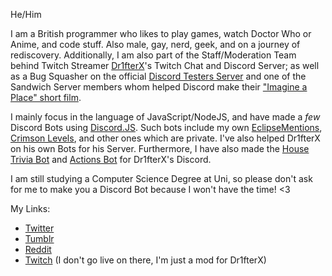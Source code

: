 He/Him

I am a British programmer who likes to play games, watch Doctor Who or Anime, and code stuff. Also male, gay, nerd, geek, and on a journey of rediscovery.
Additionally, I am also part of the Staff/Moderation Team behind Twitch Streamer [Dr1fterX](https://www.twitch.tv/dr1fterx)'s Twitch Chat and Discord Server; as well as a Bug Squasher on the official [Discord Testers Server](https://discord.gg/discord-testers) and one of the Sandwich Server members whom helped Discord make their ["Imagine a Place" short film](https://discord.com/imagine).

I mainly focus in the language of JavaScript/NodeJS, and have made a *few* Discord Bots using [Discord.JS](https://github.com/discordjs/discord.js). Such bots include my own [EclipseMentions](https://github.com/TwilightZebby/EclipseMentionsBot), [Crimson Levels](https://github.com/TwilightZebby/CrimsonLevelsBot), and other ones which are private. I've also helped Dr1fterX on his own Bots for his Server. Furthermore, I have also made the [House Trivia Bot](https://github.com/TwilightZebby/HouseTriviaBot) and [Actions Bot](https://github.com/TwilightZebby/ActionsBot) for Dr1fterX's Discord.

I am still studying a Computer Science Degree at Uni, so please don't ask for me to make you a Discord Bot because I won't have the time! <3

My Links:

* [Twitter](https://twitter.com/twilightzebby)
* [Tumblr](https://twilightzebby.tumblr.com)
* [Reddit](https://www.reddit.com/user/TwilightZebby)
* [Twitch](https://www.twitch.tv/twilightzebby) (I don't go live on there, I'm just a mod for Dr1fterX)

